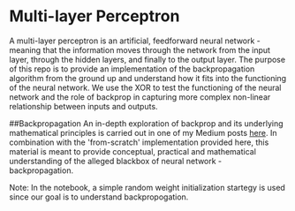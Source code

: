 # Multi-layer Perceptron

A multi-layer perceptron is an artificial, feedforward neural network - meaning that the information moves through the network from the input layer, through the hidden layers, and finally to the output layer. The purpose of this repo is to provide an implementation of the backpropagation algorithm from the ground up and understand how it fits into the functioning of the neural network. 
We use the XOR to test the functioning of the neural network and the role of backprop in capturing more complex non-linear relationship between inputs and outputs.

##Backpropagation 
An in-depth exploration of backprop and its underlying mathematical principles is carried out in one of my Medium posts [here](https://medium.com/@japjotsaggu31/backpropagation-basics-busted-44f1cbfa8308).
In combination with the 'from-scratch' implementation provided here, this material is meant to provide conceptual, practical and mathematical understanding of the alleged blackbox of neural network - backpropagation.

Note: In the notebook, a simple random weight initialization startegy is used since our goal is to understand backpropogation.
